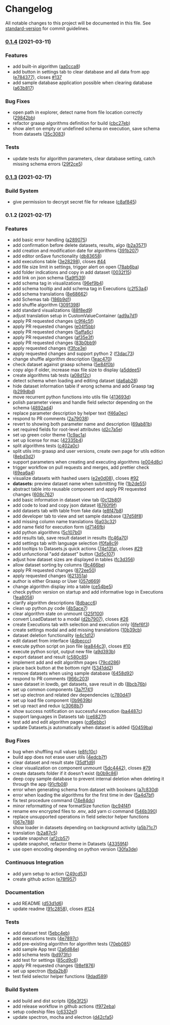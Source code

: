 # Changelog

All notable changes to this project will be documented in this file. See [standard-version](https://github.com/conventional-changelog/standard-version) for commit guidelines.

### [0.1.4](https://github.com/graasp/graasp-insights/compare/v0.1.3...v0.1.4) (2021-03-11)

### Features

- add built-in algorithm ([aa0cca8](https://github.com/graasp/graasp-insights/commit/aa0cca87bd61a2c137a1c98b6159db2e5e2183c6))
- add button in settings tab to clear database and all data from app ([e784377](https://github.com/graasp/graasp-insights/commit/e784377b7d0090f3b5a67d5b91527837e602b9ab)), closes [#137](https://github.com/graasp/graasp-insights/issues/137)
- add sample database application possible when clearing database ([a63b817](https://github.com/graasp/graasp-insights/commit/a63b8173d0e040604e64a8d622cf5a0517b1ddf7))

### Bug Fixes

- open path in explorer, detect name from file location correctly ([29842bb](https://github.com/graasp/graasp-insights/commit/29842bb297300de8596ce69f34f50a331e09dbf1))
- refactor graasp algorithms definition for build ([cbc27eb](https://github.com/graasp/graasp-insights/commit/cbc27eb54b5bd837dd42febd0e2aeb22a77a423d))
- show alert on empty or undefined schema on execution, save schema from datasets ([35c3083](https://github.com/graasp/graasp-insights/commit/35c308302b25eabb940becd5b914bcc45a0c03e6))

### Tests

- update tests for algorithm parameters, clear database setting, catch missing schema errors ([29f2ce5](https://github.com/graasp/graasp-insights/commit/29f2ce52ce4c5b543acf9f242fac6a63654c2094))

### [0.1.3](https://github.com/graasp/graasp-insights/compare/v0.1.2...v0.1.3) (2021-02-17)

### Build System

- give permission to decrypt secret file for release ([c8af845](https://github.com/graasp/graasp-insights/commit/c8af845419fc39eb329aa3358741c59a2f882f02))

### 0.1.2 (2021-02-17)

### Features

- add basic error handling ([a289075](https://github.com/graasp/graasp-insights/commit/a289075d09857a71850e71c13d65e4ffa5b6906e))
- add confirmation before delete datasets, results, algo ([b2a3571](https://github.com/graasp/graasp-insights/commit/b2a35711f35a643c7842536f9c262364fe51c927))
- add creation and modification date for algorithms ([391b207](https://github.com/graasp/graasp-insights/commit/391b207a9142452e823457d841deac0f787b7a7a))
- add editor onSave functionality ([db83658](https://github.com/graasp/graasp-insights/commit/db836583db36c8806676e494c19ec8075bad20d4))
- add executions table ([3e28298](https://github.com/graasp/graasp-insights/commit/3e28298d82a2e9532bbabf33ccc5bb15e8edeb46)), closes [#44](https://github.com/graasp/graasp-insights/issues/44)
- add file size limit in settings, trigger alert on open ([78ab6ba](https://github.com/graasp/graasp-insights/commit/78ab6bad47d1562f059168ad59948dbb4b08c3ea))
- add folder indications and copy in add dataset ([0032f15](https://github.com/graasp/graasp-insights/commit/0032f150876643f04b16d353fa6d6bb377feaee4))
- add link on json schema ([5a9f539](https://github.com/graasp/graasp-insights/commit/5a9f539bb2dda5b4206eec01b60901b8e8ccb10d))
- add schema tag in visualizations ([96ef9b4](https://github.com/graasp/graasp-insights/commit/96ef9b42133ccb279104e231c63fb42849d5418d))
- add schema tooltip and add schema tag in Executions ([c2f53a4](https://github.com/graasp/graasp-insights/commit/c2f53a40b90b7de425fda2fbb1a7e3ea3f8f191b))
- add schema translations ([8e68662](https://github.com/graasp/graasp-insights/commit/8e68662f401377c3e110280052fab3bae7400587))
- add Schemas tab ([186b9d1](https://github.com/graasp/graasp-insights/commit/186b9d1016df07c542648d12732eccded5484aa0))
- add shuffle algorithm ([3091398](https://github.com/graasp/graasp-insights/commit/30913986160fc6c9173f847e80eefcc88645d643))
- add standard visualizations ([88f8ed9](https://github.com/graasp/graasp-insights/commit/88f8ed9eb75b4693482d0b1c86be6aadc5f4a72d))
- adjust translation setup in CustomValueContainer ([ad9a7d1](https://github.com/graasp/graasp-insights/commit/ad9a7d158aa1d0f00ed5a4ac7938698c6808a76c))
- apply PR requested changes ([c9f4c5f](https://github.com/graasp/graasp-insights/commit/c9f4c5fdf21ffc95ac839780e349b3bc30fdcba4))
- apply PR requested changes ([e04f5bb](https://github.com/graasp/graasp-insights/commit/e04f5bbeaeea4eb59e413086393590a187faab7c))
- apply PR requested changes ([5affa6c](https://github.com/graasp/graasp-insights/commit/5affa6ca99125d0608b2e48abdc32a132bb71dee))
- apply PR requested changes ([af35e3f](https://github.com/graasp/graasp-insights/commit/af35e3fb7e3cb1da783699016d4887604048952d))
- apply PR requested changes ([83b0bb9](https://github.com/graasp/graasp-insights/commit/83b0bb96fc918a7aac9585966a8d12451dc4c5cb))
- apply requested changes ([f3fce3e](https://github.com/graasp/graasp-insights/commit/f3fce3ebd5625e758425e2f59b889a773f089d3e))
- apply requested changes and support python 2 ([f3dac73](https://github.com/graasp/graasp-insights/commit/f3dac73ee01a965d981bd9a8275b3635b2d11083))
- change shuffle algorithm description ([1eac470](https://github.com/graasp/graasp-insights/commit/1eac4706496d135ad9f20ebeafe64a8e9a4180cf))
- check dataset against graasp schema ([5e84f0b](https://github.com/graasp/graasp-insights/commit/5e84f0b614dc2c07b8c0b78b7d363596c1ba7a7c))
- copy algo if older, increase max file size to display ([a5ddee5](https://github.com/graasp/graasp-insights/commit/a5ddee56db41b56e3596e4eb8a5c0fa43537d3b4))
- create algorithms tab tests ([a08d12c](https://github.com/graasp/graasp-insights/commit/a08d12c84cd5c976362ba696ecbd75bb03f11e6d))
- detect schema when loading and editing dataset ([da6ab28](https://github.com/graasp/graasp-insights/commit/da6ab284b8ab80dca2a09693e7d77d79f953ec41))
- hide dataset information table if wrong schema and add Graasp tag ([b299dbd](https://github.com/graasp/graasp-insights/commit/b299dbd8cf26e97c00b78a3c2cab7deefae18404))
- move recurrent python functions into utils file ([413693d](https://github.com/graasp/graasp-insights/commit/413693db3a8f56289ebb96b110c5c3e2e138c27f))
- polish parameter views and handle field selector depending on the schema ([4892ad4](https://github.com/graasp/graasp-insights/commit/4892ad48e81b47dc6f4d653acbad5409a0e2ead0))
- replace parameter description by helper text ([f46a0ec](https://github.com/graasp/graasp-insights/commit/f46a0ec34798142d1229a4bf6db2c6f21b2270db))
- respond to PR comments ([2a79038](https://github.com/graasp/graasp-insights/commit/2a790389cf06e0826f03eb4fc2408e48b967adb3))
- revert to showing both parameter name and description ([69ab81b](https://github.com/graasp/graasp-insights/commit/69ab81b080d82aa57eb2a7d81e8d33cae0f0d782))
- set required fields for root-level attributes ([d2c7a5e](https://github.com/graasp/graasp-insights/commit/d2c7a5ed3ed9bfb972381b07f0e50b5b9c35780a))
- set up green color theme ([1c9ac1a](https://github.com/graasp/graasp-insights/commit/1c9ac1aa36e6d98f4ec712a7575649371920aa6d))
- set up license for mac ([42335b4](https://github.com/graasp/graasp-insights/commit/42335b417869f43f88eb5538fad70a3eaffb8f0f))
- split algorithms tests ([c402a0c](https://github.com/graasp/graasp-insights/commit/c402a0c1d60705ff334bc14efcb4cf567b86c6c7))
- split utils into graasp and user versions, create own page for utils edition ([8ebd3d2](https://github.com/graasp/graasp-insights/commit/8ebd3d2502efa869625338a63be96edbbb702f69))
- support parameters when creating and executing algorithms ([e004d8c](https://github.com/graasp/graasp-insights/commit/e004d8c55f5a2421cefe68ab1349e31685ed6644))
- trigger workflow on pull requests and merges, add prettier check ([69ea6a4](https://github.com/graasp/graasp-insights/commit/69ea6a4463b2d10c03d58f88815afe6e810d2380))
- visualize datasets with hashed users ([e2e0d08](https://github.com/graasp/graasp-insights/commit/e2e0d08c2aa2e460519c5a7a13484e7ed30983fc)), closes [#92](https://github.com/graasp/graasp-insights/issues/92)
- **datasets:** preview dataset name when submitting file ([1b2de55](https://github.com/graasp/graasp-insights/commit/1b2de55695ff7515d0819aa92c6edbb7347efe9a))
- abstract table into reusable component and apply PR requested changes ([608c762](https://github.com/graasp/graasp-insights/commit/608c7628c2d7e9e7631d7a017600e5c6744c9307))
- add basic information in dataset view tab ([0c12b80](https://github.com/graasp/graasp-insights/commit/0c12b808f161b35a678e56de5b78d7547e166cca))
- add code to load and copy json dataset ([6760f9f](https://github.com/graasp/graasp-insights/commit/6760f9f3f8ec69b066a17f54841f26b6da55235b))
- add datasets tab with table from fake data ([e8f47b8](https://github.com/graasp/graasp-insights/commit/e8f47b8f11a9a925dce386c754a6a02b7b3762a3))
- add developer tab to view and set sample database ([37d58f8](https://github.com/graasp/graasp-insights/commit/37d58f8ccb23df4c28156082b105979c0f4d45df))
- add missing column name translations ([6a03c32](https://github.com/graasp/graasp-insights/commit/6a03c32bfccdb2c4946a71d0817615430c7db3a6))
- add name field for execution form ([d7146fb](https://github.com/graasp/graasp-insights/commit/d7146fb041eb7868da4e9182e07d3cd29ba18fae))
- add python algorithms ([5c107b0](https://github.com/graasp/graasp-insights/commit/5c107b05cc349f16e329809420b2d688ef6c5d05))
- add results tab, save result dataset in results ([fc46a70](https://github.com/graasp/graasp-insights/commit/fc46a707fef571e28405c102a30fefe7d15680d2))
- add settings tab with language selection ([f0fa8c9](https://github.com/graasp/graasp-insights/commit/f0fa8c99d4e59a8e411e3b825392880747d6ab29))
- add tooltips to Datasets.js quick actions ([74e13fa](https://github.com/graasp/graasp-insights/commit/74e13fa04c26992e928efc67bdbc981ae0de9caa)), closes [#29](https://github.com/graasp/graasp-insights/issues/29)
- add unfunctional "add dataset" button ([3d5c107](https://github.com/graasp/graasp-insights/commit/3d5c10740a9c676025ad269e796b9028d5eca45a))
- adjust how dataset sizes are displayed in tables ([fc3d356](https://github.com/graasp/graasp-insights/commit/fc3d35600b0d786dd64281a17454700b017b437c))
- allow dataset sorting by columns ([9c466be](https://github.com/graasp/graasp-insights/commit/9c466bece1c2521f4785c9cf541387d2dfaa59ab))
- apply PR requested changes ([872ee50](https://github.com/graasp/graasp-insights/commit/872ee5048cd32de07ec71aee6a6e8d93a46e129c))
- apply requested changes ([621351a](https://github.com/graasp/graasp-insights/commit/621351ae32ad922ad09cff0db65fd0287447da4b))
- author is either Graasp or User ([057d669](https://github.com/graasp/graasp-insights/commit/057d6692a6e81dcc37d60fe083ed3a8c393181d7))
- change algorithm display into a table ([ce54be5](https://github.com/graasp/graasp-insights/commit/ce54be5cb535a017cae8968126ccffb3944f8148))
- check python version on startup and add informative logo in Executions ([1ea8058](https://github.com/graasp/graasp-insights/commit/1ea8058195d261a4ce9b77b74b21413ad83ddadd))
- clarify algorithm descriptions ([8dbacc6](https://github.com/graasp/graasp-insights/commit/8dbacc6c47ed5755393102f4c7b40400def78b23))
- clean up python.py code ([4b5ace7](https://github.com/graasp/graasp-insights/commit/4b5ace709e3967500addb12bab7f84932a6b3299))
- clear algorithm state on unmount ([325f100](https://github.com/graasp/graasp-insights/commit/325f100aa6a3187432fc20df227df2a1b4ed45a8))
- convert LoadDataset to a modal ([d2b7907](https://github.com/graasp/graasp-insights/commit/d2b79070573dd82df7df53838a9a4073a61920a1)), closes [#26](https://github.com/graasp/graasp-insights/issues/26)
- create Executions tab with selection and execution only ([6fef6f3](https://github.com/graasp/graasp-insights/commit/6fef6f303e8b4ed357bde8eb39dda26b4726d4ba))
- create settings modal and add missing translations ([10b39cb](https://github.com/graasp/graasp-insights/commit/10b39cbb131000def8f2f3fecfc20162c60828cc))
- dataset deletion functionality ([e4c1d12](https://github.com/graasp/graasp-insights/commit/e4c1d1294ac8553beab1d5a1518967489a9fe831))
- edit dataset from interface ([4dbeccc](https://github.com/graasp/graasp-insights/commit/4dbecccd664d9b64adb0052050d014d6debf89db))
- execute python script on json file ([ea844c3](https://github.com/graasp/graasp-insights/commit/ea844c32dbf5b55abf8c86dd793a91ce34122585)), closes [#10](https://github.com/graasp/graasp-insights/issues/10)
- execute python script, output new file ([a9d393b](https://github.com/graasp/graasp-insights/commit/a9d393bd21b8cb116f1620b7b5ca80a007312822))
- export dataset and result ([c580c85](https://github.com/graasp/graasp-insights/commit/c580c85a581b968da830374a42d25e103b0852ef))
- implement add and edit algorithm pages ([79cd286](https://github.com/graasp/graasp-insights/commit/79cd286110287dc5bca560c3268658bf519922f5))
- place back button at the bottom right ([5341dd2](https://github.com/graasp/graasp-insights/commit/5341dd20eb4a396ddefcf4ad04663aab98e87c90))
- remove datasets when using sample database ([6458d92](https://github.com/graasp/graasp-insights/commit/6458d92fdad1e80c65eeaa67455431f989ed5345))
- respond to PR comments ([966c203](https://github.com/graasp/graasp-insights/commit/966c2034165e2957f93b468f65eeacc64cd0f1c3))
- save dataset in lowdb, get datasets, save result in db ([8bcb76b](https://github.com/graasp/graasp-insights/commit/8bcb76b6ccc8b2c079de5e2980bcadc46bfd84b7))
- set up common components ([3a7f741](https://github.com/graasp/graasp-insights/commit/3a7f741db6887910b15a206143d56999e1faed5d))
- set up electron and related dev dependencies ([c780d41](https://github.com/graasp/graasp-insights/commit/c780d418faecba64e4f1dca9fef35ebf7254d593))
- set up load file component ([0b9639b](https://github.com/graasp/graasp-insights/commit/0b9639b62d3b1035785afb2b003d7ece769a93a1))
- set up react and redux ([c3068b7](https://github.com/graasp/graasp-insights/commit/c3068b7572ca2a591816ba28a99c07a0a37d2d6f))
- show success notification on successful execution ([ba4487c](https://github.com/graasp/graasp-insights/commit/ba4487ce6b6677e36cec393d22be6d00b0c4c140))
- support languages in Datasets tab ([ce6827f](https://github.com/graasp/graasp-insights/commit/ce6827fd0617833faa6a947c1fc5c792632724c4))
- test add and edit algorithm pages ([cd6ebbc](https://github.com/graasp/graasp-insights/commit/cd6ebbc4a8032be66f1a72f5784c0f6fc415624b))
- update Datasets.js automatically when dataset is added ([50459ba](https://github.com/graasp/graasp-insights/commit/50459ba94ba160942f56c3cf8231ec71d82b4477))

### Bug Fixes

- bug when shuffling null values ([e8fc10c](https://github.com/graasp/graasp-insights/commit/e8fc10c0d790acb7560a5b9a523752f63a092d60))
- build app does not erase user utils ([4edcb7f](https://github.com/graasp/graasp-insights/commit/4edcb7fe5e4bad98325195f4a1e17ce76fc58fdd))
- clear dataset and result state ([35df1d9](https://github.com/graasp/graasp-insights/commit/35df1d9b35673d0fe79bd426cd4646be9c5569af))
- clear visualization on component unmount ([5dc4442](https://github.com/graasp/graasp-insights/commit/5dc4442a3df812faee111ca97408ecd768266d2a)), closes [#79](https://github.com/graasp/graasp-insights/issues/79)
- create datasets folder if it doesn't exist ([b0b9c86](https://github.com/graasp/graasp-insights/commit/b0b9c86111941d83df81b9acb6403948320b4c07))
- deep copy sample database to prevent internal deletion when deleting it through the app ([91cfb08](https://github.com/graasp/graasp-insights/commit/91cfb08df56866e132af9b6319ed657c85c5a4c0))
- error when generating schema from dataset with booleans ([a7c830d](https://github.com/graasp/graasp-insights/commit/a7c830d20414f2e6af34c3ae482b854c3aaca68e))
- error when loading the algorithms for the first time in dev ([5a4d7bf](https://github.com/graasp/graasp-insights/commit/5a4d7bf080afdcfe996861f8c789f24a43a6f9e3))
- fix test procedure command ([74e84dc](https://github.com/graasp/graasp-insights/commit/74e84dc2f1e77164ba3fc0c59f670bdd6f77d1ef))
- minor reformatting of new formatSize function ([bc94f4f](https://github.com/graasp/graasp-insights/commit/bc94f4f980d90da8f04b4fccd719061e1008b5e9))
- rename env encrypted files to .env, add yarn ci command ([546b390](https://github.com/graasp/graasp-insights/commit/546b3907f1e00453598f4fa8fe5c7a965dd18729))
- replace unsupported operations in field selector helper functions ([067e788](https://github.com/graasp/graasp-insights/commit/067e7887947accc9f6df288a29ffa799d47dd7a8))
- show loader in datasets depending on background activity ([a5b71c7](https://github.com/graasp/graasp-insights/commit/a5b71c7bf9a5b1d80709b617e595a8dcfed58164))
- translation ([b2a87c5](https://github.com/graasp/graasp-insights/commit/b2a87c5997bdae07b2e98ca846fcb939f202f40a))
- update snapshot ([af2cb57](https://github.com/graasp/graasp-insights/commit/af2cb57d3344bda62f910ca8e1cdaaaa5e09e579))
- update snapshot, refactor theme in Datasets ([43359f4](https://github.com/graasp/graasp-insights/commit/43359f431c84f2b061d5ea1197fa02fa539c5c50))
- use open encoding depending on python version ([30fa3de](https://github.com/graasp/graasp-insights/commit/30fa3deddb1419a135bb561ad990d5dc1cd77ea2))

### Continuous Integration

- add yarn setup to action ([249cd53](https://github.com/graasp/graasp-insights/commit/249cd531f97c84c6eb194d51f0ce63d8204bc364))
- create github action ([e78f957](https://github.com/graasp/graasp-insights/commit/e78f95777d9d5c04d926b790a1a7423c9d783ab3))

### Documentation

- add README ([d53d1d6](https://github.com/graasp/graasp-insights/commit/d53d1d66827b8fb000113f821fc6ab466b367d77))
- update readme ([91c2858](https://github.com/graasp/graasp-insights/commit/91c28588e8c496a12b5487e5fa880f363551df16)), closes [#124](https://github.com/graasp/graasp-insights/issues/124)

### Tests

- add dataset test ([5ebc4eb](https://github.com/graasp/graasp-insights/commit/5ebc4ebb91c987b6cbdd20c1bb5837a79e53be8c))
- add executions tests ([4e7897c](https://github.com/graasp/graasp-insights/commit/4e7897ca5b365a6ad5807ccfd322f72ff4343605))
- add pre-existing algorithm for algorithm tests ([70eb085](https://github.com/graasp/graasp-insights/commit/70eb0852667b9ff69a824d0a3627250a2a4767f4))
- add sample App test ([2a6d84e](https://github.com/graasp/graasp-insights/commit/2a6d84e23c07e93e3903ecfc89ea09a0a508ee3b))
- add schema tests ([bd973fc](https://github.com/graasp/graasp-insights/commit/bd973fc91a1775fb368b5b201e41aea707e5482a))
- add test for settings ([85cd9c6](https://github.com/graasp/graasp-insights/commit/85cd9c6a57553d4f073e9209d01baf1af66c238f))
- apply PR requested changes ([98ef876](https://github.com/graasp/graasp-insights/commit/98ef87678371cb1465cb5a5378fa6be2971479ff))
- set up spectron ([fbda2b8](https://github.com/graasp/graasp-insights/commit/fbda2b8a0b1b30ef1d07053a5c3c576aefdedae8))
- test field selector helper functions ([9dad589](https://github.com/graasp/graasp-insights/commit/9dad589abcc5ecdde8392b8f10421cf3b57a1883))

### Build System

- add build and dist scripts ([06e3f25](https://github.com/graasp/graasp-insights/commit/06e3f25033b5ebe862b6a942339330026e5a959f))
- add release workflow in github actions ([f972eba](https://github.com/graasp/graasp-insights/commit/f972eba6654d765dbebe7efaf414173ee231a31e))
- setup codeship files ([c6332e1](https://github.com/graasp/graasp-insights/commit/c6332e1641ef4a6803466ca59a9624b3010963d8))
- update spectron, mocha and electron ([d42cfa5](https://github.com/graasp/graasp-insights/commit/d42cfa59e69943876e5a84069868e0c0705c192a))

